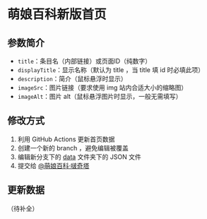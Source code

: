 # 萌娘百科新版首页

## 参数简介
- `title`：条目名（内部链接）或页面ID（纯数字）
- `displayTitle`：显示名称（默认为 title ，当 title 填 id 时必填此项）
- `description`：简介（鼠标悬浮时显示）
- `imageSrc`：图片链接（要求使用 img 站内合适大小的缩略图）
- `imageAlt`：图片 alt（鼠标悬浮图片时显示，一般无需填写）

## 修改方式
1. 利用 GitHub Actions 更新首页数据
1. 创建一个新的 branch ，避免编辑被覆盖
1. 编辑新分支下的 [data](data) 文件夹下的 JSON 文件
1. 提交给 [@萌娘百科·啵奇塔](https://mzh.moegirl.org.cn/User:萌娘百科·啵奇塔)

## 更新数据
（待补全）
